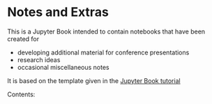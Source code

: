 # Notes and Extras

This is a Jupyter Book intended to contain notebooks that have been created for 
* developing additional material for conference presentations
* research ideas
* occasional miscellaneous notes
  
It is based on the template given in the [Jupyter Book tutorial](https://jupyterbook.org/en/stable/start/your-first-book.html)

Contents:

```{tableofcontents}
```